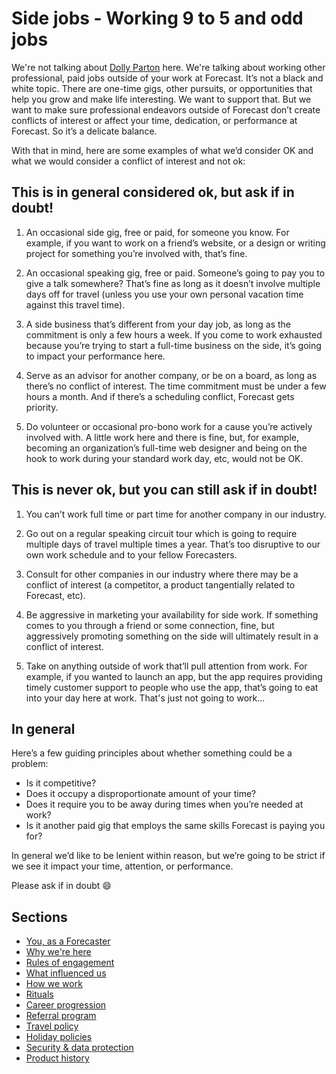 # Side jobs - Working 9 to 5 and odd jobs

We're not talking about [Dolly Parton](https://en.wikipedia.org/wiki/9_to_5_(Dolly_Parton_song)) here. We're talking about working other professional, paid jobs outside of your work at Forecast. It’s not a black and white topic. There are one-time gigs, other pursuits, or opportunities that help you grow and make life interesting. We want to support that. But we want to make sure professional endeavors outside of Forecast don’t create conflicts of interest or affect your time, dedication, or performance at Forecast. So it’s a delicate balance.

With that in mind, here are some examples of what we’d consider OK and what we would consider a conflict of interest and not ok:

## This is in general considered ok, but ask if in doubt!

1. An occasional side gig, free or paid, for someone you know. For example, if you want to work on a friend’s website, or a design or writing project for something you’re involved with, that’s fine.

2. An occasional speaking gig, free or paid. Someone’s going to pay you to give a talk somewhere? That’s fine as long as it doesn’t involve multiple days off for travel (unless you use your own personal vacation time against this travel time).

3. A side business that’s different from your day job, as long as the commitment is only a few hours a week. If you come to work exhausted because you’re trying to start a full-time business on the side, it’s going to impact your performance here.

4. Serve as an advisor for another company, or be on a board, as long as there’s no conflict of interest. The time commitment must be under a few hours a month. And if there’s a scheduling conflict, Forecast gets priority.

5. Do volunteer or occasional pro-bono work for a cause you’re actively involved with. A little work here and there is fine, but, for example, becoming an organization’s full-time web designer and being on the hook to work during your standard work day, etc, would not be OK.

## This is never ok, but you can still ask if in doubt!

1. You can’t work full time or part time for another company in our industry.

2. Go out on a regular speaking circuit tour which is going to require multiple days of travel multiple times a year. That’s too disruptive to our own work schedule and to your fellow Forecasters.

3. Consult for other companies in our industry where there may be a conflict of interest (a competitor, a product tangentially related to Forecast, etc).

4. Be aggressive in marketing your availability for side work. If something comes to you through a friend or some connection, fine, but aggressively promoting something on the side will ultimately result in a conflict of interest.

5. Take on anything outside of work that’ll pull attention from work. For example, if you wanted to launch an app, but the app requires providing timely customer support to people who use the app, that’s going to eat into your day here at work. That's just not going to work...

## In general

Here’s a few guiding principles about whether something could be a problem:

* Is it competitive?
* Does it occupy a disproportionate amount of your time?
* Does it require you to be away during times when you’re needed at work?
* Is it another paid gig that employs the same skills Forecast is paying you for?

In general we’d like to be lenient within reason, but we’re going to be strict if we see it impact your time, attention, or performance.

Please ask if in doubt :smile:

## Sections
* [You, as a Forecaster](you-as-a-forecaster.md)
* [Why we're here](why-we-are-here.md)
* [Rules of engagement](rules-of-engagement.md)
* [What influenced us](what-influenced-us.md)
* [How we work](how-we-work.md)
* [Rituals](rituals.md)
* [Career progression](career-progression.md)
* [Referral program](referral-program.md)
* [Travel policy](travel-policy.md)
* [Holiday policies](holiday-policies.md)
* [Security & data protection](security-data-protection.md)
* [Product history](product-history.md)
